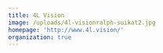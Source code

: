 ```yaml
---
title: 4L Vision
image: /uploads/4l-visionralph-suikat2.jpg
homepage: 'http://www.4l.vision/'
organization: true
---
```


